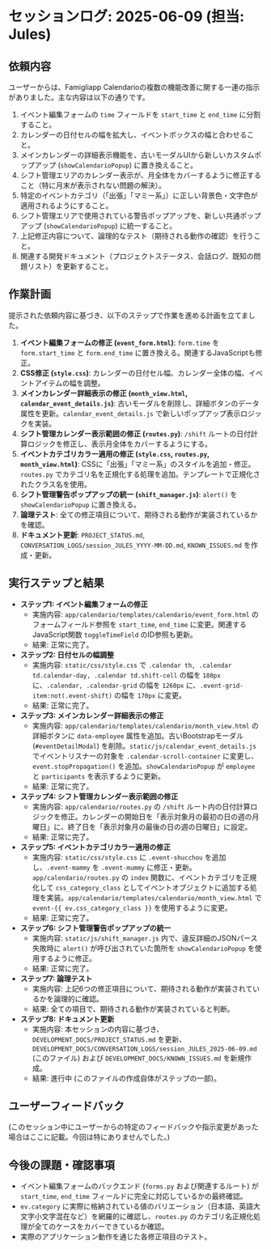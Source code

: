 # セッションログ: 2025-06-09 (担当: Jules)

## 依頼内容

ユーザーからは、Famigliapp Calendarioの複数の機能改善に関する一連の指示がありました。主な内容は以下の通りです。

1.  イベント編集フォームの `time` フィールドを `start_time` と `end_time` に分割すること。
2.  カレンダーの日付セルの幅を拡大し、イベントボックスの幅と合わせること。
3.  メインカレンダーの詳細表示機能を、古いモーダルUIから新しいカスタムポップアップ (`showCalendarioPopup`) に置き換えること。
4.  シフト管理エリアのカレンダー表示が、月全体をカバーするように修正すること（特に月末が表示されない問題の解決）。
5.  特定のイベントカテゴリ（「出張」「マミー系」）に正しい背景色・文字色が適用されるようにすること。
6.  シフト管理エリアで使用されている警告ポップアップを、新しい共通ポップアップ (`showCalendarioPopup`) に統一すること。
7.  上記修正内容について、論理的なテスト（期待される動作の確認）を行うこと。
8.  関連する開発ドキュメント（プロジェクトステータス、会話ログ、既知の問題リスト）を更新すること。

## 作業計画

提示された依頼内容に基づき、以下のステップで作業を進める計画を立てました。

1.  **イベント編集フォームの修正 (`event_form.html`)**: `form.time` を `form.start_time` と `form.end_time` に置き換える。関連するJavaScriptも修正。
2.  **CSS修正 (`style.css`)**: カレンダーの日付セル幅、カレンダー全体の幅、イベントアイテムの幅を調整。
3.  **メインカレンダー詳細表示の修正 (`month_view.html`, `calendar_event_details.js`)**: 古いモーダルを削除し、詳細ボタンのデータ属性を更新。`calendar_event_details.js` で新しいポップアップ表示ロジックを実装。
4.  **シフト管理カレンダー表示範囲の修正 (`routes.py`)**: `/shift` ルートの日付計算ロジックを修正し、表示月全体をカバーするようにする。
5.  **イベントカテゴリカラー適用の修正 (`style.css`, `routes.py`, `month_view.html`)**: CSSに「出張」「マミー系」のスタイルを追加・修正。`routes.py` でカテゴリ名を正規化する処理を追加。テンプレートで正規化されたクラス名を使用。
6.  **シフト管理警告ポップアップの統一 (`shift_manager.js`)**: `alert()` を `showCalendarioPopup` に置き換える。
7.  **論理テスト**: 全ての修正項目について、期待される動作が実装されているかを確認。
8.  **ドキュメント更新**: `PROJECT_STATUS.md`, `CONVERSATION_LOGS/session_JULES_YYYY-MM-DD.md`, `KNOWN_ISSUES.md` を作成・更新。

## 実行ステップと結果

-   **ステップ1: イベント編集フォームの修正**
    -   実施内容: `app/calendario/templates/calendario/event_form.html` のフォームフィールド参照を `start_time`, `end_time` に変更。関連するJavaScript関数 `toggleTimeField` のID参照も更新。
    -   結果: 正常に完了。
-   **ステップ2: 日付セルの幅調整**
    -   実施内容: `static/css/style.css` で `.calendar th, .calendar td.calendar-day, .calendar td.shift-cell` の幅を `180px` に、`.calendar, .calendar-grid` の幅を `1260px` に、`.event-grid-item:not(.event-shift)` の幅を `170px` に変更。
    -   結果: 正常に完了。
-   **ステップ3: メインカレンダー詳細表示の修正**
    -   実施内容: `app/calendario/templates/calendario/month_view.html` の詳細ボタンに `data-employee` 属性を追加。古いBootstrapモーダル (`#eventDetailModal`) を削除。`static/js/calendar_event_details.js` でイベントリスナーの対象を `.calendar-scroll-container` に変更し、`event.stopPropagation()` を追加。`showCalendarioPopup` が `employee` と `participants` を表示するように更新。
    -   結果: 正常に完了。
-   **ステップ4: シフト管理カレンダー表示範囲の修正**
    -   実施内容: `app/calendario/routes.py` の `/shift` ルート内の日付計算ロジックを修正。カレンダーの開始日を「表示対象月の最初の日の週の月曜日」に、終了日を「表示対象月の最後の日の週の日曜日」に設定。
    -   結果: 正常に完了。
-   **ステップ5: イベントカテゴリカラー適用の修正**
    -   実施内容: `static/css/style.css` に `.event-shucchou` を追加し、`.event-mammy` を `.event-mummy` に修正・更新。`app/calendario/routes.py` の `index` 関数に、イベントカテゴリを正規化して `css_category_class` としてイベントオブジェクトに追加する処理を実装。`app/calendario/templates/calendario/month_view.html` で `event-{{ ev.css_category_class }}` を使用するように変更。
    -   結果: 正常に完了。
-   **ステップ6: シフト管理警告ポップアップの統一**
    -   実施内容: `static/js/shift_manager.js` 内で、違反詳細のJSONパース失敗時に `alert()` が呼び出されていた箇所を `showCalendarioPopup` を使用するように修正。
    -   結果: 正常に完了。
-   **ステップ7: 論理テスト**
    -   実施内容: 上記6つの修正項目について、期待される動作が実装されているかを論理的に確認。
    -   結果: 全ての項目で、期待される動作が実装されていると判断。
-   **ステップ8: ドキュメント更新**
    -   実施内容: 本セッションの内容に基づき、`DEVELOPMENT_DOCS/PROJECT_STATUS.md` を更新、`DEVELOPMENT_DOCS/CONVERSATION_LOGS/session_JULES_2025-06-09.md` (このファイル) および `DEVELOPMENT_DOCS/KNOWN_ISSUES.md` を新規作成。
    -   結果: 進行中 (このファイルの作成自体がステップの一部)。

## ユーザーフィードバック

(このセッション中にユーザーからの特定のフィードバックや指示変更があった場合はここに記載。今回は特にありませんでした。)

## 今後の課題・確認事項

-   イベント編集フォームのバックエンド (`forms.py` および関連するルート) が `start_time`, `end_time` フィールドに完全に対応しているかの最終確認。
-   `ev.category` に実際に格納されている値のバリエーション（日本語、英語大文字小文字混在など）を網羅的に確認し、`routes.py` のカテゴリ名正規化処理が全てのケースをカバーできているか確認。
-   実際のアプリケーション動作を通じた各修正項目のテスト。
